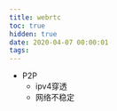 ```yaml
---
title: webrtc
toc: true
hidden: true
date: 2020-04-07 00:00:01
tags:
---
```



* P2P
  * ipv4穿透
  * 网络不稳定
